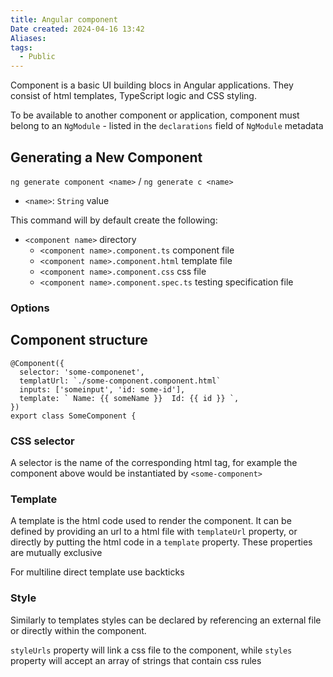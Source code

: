 ```yaml
---
title: Angular component
Date created: 2024-04-16 13:42
Aliases:
tags: 
  - Public
---
```


Component is a basic UI building blocs in Angular applications. They consist of html templates, TypeScript logic and CSS styling. 

To be available to another component or application, component must belong to an `NgModule` - listed in the `declarations` field of `NgModule` metadata

## Generating a New Component

`ng generate component <name>` / `ng generate c <name>`

- `<name>`: `String` value


This command will by default create the following:
- `<component name>` directory
	- `<component name>.component.ts` component file
	- `<component name>.component.html` template file
	- `<component name>.component.css` css file
	- `<component name>.component.spec.ts` testing specification file

### Options


## Component structure

```
@Component({
  selector: 'some-componenet',
  templatUrl: `./some-component.component.html`
  inputs: ['someinput', 'id: some-id'],
  template: ` Name: {{ someName }}  Id: {{ id }} `,
})
export class SomeComponent {
```

### CSS selector
A selector is the name of the corresponding html tag, for example the component above would be instantiated by `<some-component>`

### Template
A template is the html code used to render the component. It can be defined by providing an url to a html file with `templateUrl` property, or directly by putting the html code in a `template` property. These properties are mutually exclusive

For multiline direct template use backticks

### Style
Similarly to templates styles can be declared by referencing an external file or directly within the component.

`styleUrls` property will link a css file to the component, while `styles` property will accept an array of strings that contain css rules